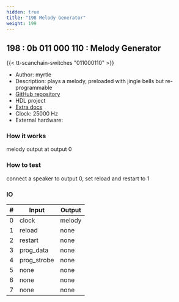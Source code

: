 ```yaml
---
hidden: true
title: "198 Melody Generator"
weight: 199
---
```


## 198 : 0b 011 000 110 : Melody Generator

{{< tt-scanchain-switches "011000110" >}}

* Author: myrtle
* Description: plays a melody, preloaded with jingle bells but re-programmable
* [GitHub repository](https://github.com/gatecat/tt02-melody-gen)
* HDL project
* [Extra docs]()
* Clock: 25000 Hz
* External hardware: 



### How it works

melody output at output 0

### How to test

connect a speaker to output 0, set reload and restart to 1

### IO

| # | Input        | Output       |
|---|--------------|--------------|
| 0 | clock  | melody |
| 1 | reload  | none |
| 2 | restart  | none |
| 3 | prog_data  | none |
| 4 | prog_strobe  | none |
| 5 | none  | none |
| 6 | none  | none |
| 7 | none  | none |

